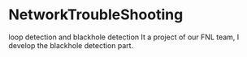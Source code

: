 # NetworkTroubleShooting
loop detection and blackhole detection
It a project of our FNL team, I develop the blackhole detection part.
